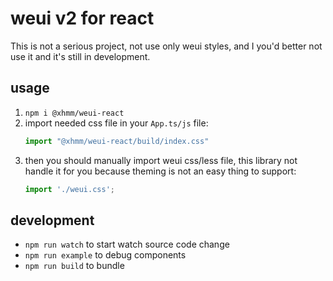 # weui v2 for react 

This is not a serious project, not use only weui styles, and I you'd better not use it and it's still in development.

## usage
1. `npm i @xhmm/weui-react`
2. import needed css file in your `App.ts/js` file:
    ```js
    import "@xhmm/weui-react/build/index.css"
    ```
3. then you should manually import weui css/less file, this library not handle it for you because theming is not an easy thing to support:
    ```js
    import './weui.css';
    ``` 

## development
- `npm run watch` to start watch source code change
- `npm run example` to debug components
- `npm run build` to bundle
